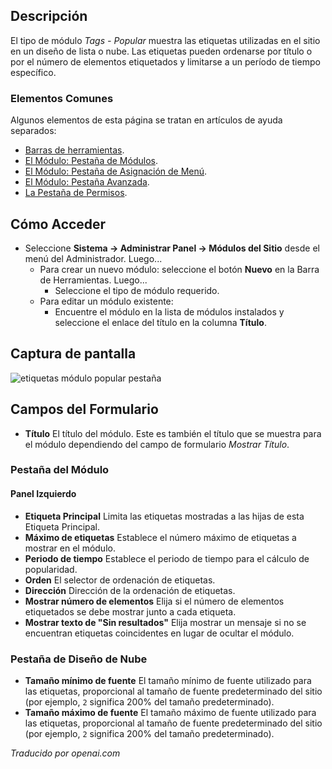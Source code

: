 <!-- Filename: Help4.x:Site_Modules:_Tags_-_Popular  / Display title: Modules : Tags - Populaires -->

## Descripción

El tipo de módulo *Tags - Popular* muestra las etiquetas utilizadas en el sitio en un diseño de lista o nube. Las etiquetas pueden ordenarse por título o por el número de elementos etiquetados y limitarse a un período de tiempo específico.

### Elementos Comunes

Algunos elementos de esta página se tratan en artículos de ayuda separados:

* [Barras de herramientas](jdocmanual?article=help/common-elements/toolbars).
* [El Módulo: Pestaña de Módulos](jdocmanual?article=help/modules/modules-module-tab).
* [El Módulo: Pestaña de Asignación de Menú](jdocmanual?article=help/modules/modules-menu-assignment-tab).
* [El Módulo: Pestaña Avanzada](jdocmanual?article=help/modules/modules-advanced-tab).
* [La Pestaña de Permisos](jdocmanual?article=help/common-elements/edit-permissions).



## Cómo Acceder

- Seleccione **Sistema → Administrar Panel → Módulos del Sitio** desde el
  menú del Administrador. Luego...
  - Para crear un nuevo módulo: seleccione el botón **Nuevo** en la Barra de Herramientas. Luego...
    - Seleccione el tipo de módulo requerido.
  - Para editar un módulo existente:
    - Encuentre el módulo en la lista de módulos instalados y seleccione el
      enlace del título en la columna **Título**.

## Captura de pantalla

![etiquetas módulo popular pestaña](../../../es/images/modules-site/modules-tags-popular-module-tab.png)

## Campos del Formulario

- **Título** El título del módulo. Este es también el título que se muestra para el módulo dependiendo del campo de formulario *Mostrar Título*.

### Pestaña del Módulo

#### Panel Izquierdo

- **Etiqueta Principal** Limita las etiquetas mostradas a las hijas de esta Etiqueta Principal.
- **Máximo de etiquetas** Establece el número máximo de etiquetas a mostrar en el módulo.
- **Periodo de tiempo** Establece el periodo de tiempo para el cálculo de popularidad.
- **Orden** El selector de ordenación de etiquetas.
- **Dirección** Dirección de la ordenación de etiquetas.
- **Mostrar número de elementos** Elija si el número de elementos etiquetados se debe mostrar junto a cada etiqueta.
- **Mostrar texto de "Sin resultados"** Elija mostrar un mensaje si no se encuentran etiquetas coincidentes en lugar de ocultar el módulo.

### Pestaña de Diseño de Nube

- **Tamaño mínimo de fuente** El tamaño mínimo de fuente utilizado para las etiquetas, proporcional al tamaño de fuente predeterminado del sitio (por ejemplo, `2` significa 200% del tamaño predeterminado).
- **Tamaño máximo de fuente** El tamaño máximo de fuente utilizado para las etiquetas, proporcional al tamaño de fuente predeterminado del sitio (por ejemplo, `2` significa 200% del tamaño predeterminado).

*Traducido por openai.com*

